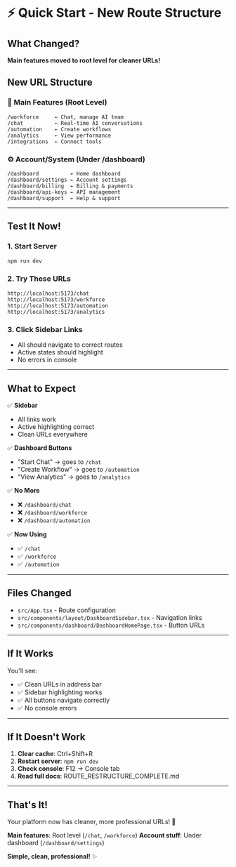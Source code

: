 # ⚡ Quick Start - New Route Structure

## What Changed?

**Main features moved to root level for cleaner URLs!**

## New URL Structure

### 🎯 Main Features (Root Level)
```
/workforce     ← Chat, manage AI team
/chat          ← Real-time AI conversations
/automation    ← Create workflows
/analytics     ← View performance
/integrations  ← Connect tools
```

### ⚙️ Account/System (Under /dashboard)
```
/dashboard          ← Home dashboard
/dashboard/settings ← Account settings
/dashboard/billing  ← Billing & payments
/dashboard/api-keys ← API management
/dashboard/support  ← Help & support
```

---

## Test It Now!

### 1. Start Server
```bash
npm run dev
```

### 2. Try These URLs
```
http://localhost:5173/chat
http://localhost:5173/workforce
http://localhost:5173/automation
http://localhost:5173/analytics
```

### 3. Click Sidebar Links
- All should navigate to correct routes
- Active states should highlight
- No errors in console

---

## What to Expect

✅ **Sidebar**
- All links work
- Active highlighting correct
- Clean URLs everywhere

✅ **Dashboard Buttons**
- "Start Chat" → goes to `/chat`
- "Create Workflow" → goes to `/automation`
- "View Analytics" → goes to `/analytics`

✅ **No More**
- ❌ `/dashboard/chat`
- ❌ `/dashboard/workforce`
- ❌ `/dashboard/automation`

✅ **Now Using**
- ✅ `/chat`
- ✅ `/workforce`
- ✅ `/automation`

---

## Files Changed

- `src/App.tsx` - Route configuration
- `src/components/layout/DashboardSidebar.tsx` - Navigation links
- `src/components/dashboard/DashboardHomePage.tsx` - Button URLs

---

## If It Works

You'll see:
- ✅ Clean URLs in address bar
- ✅ Sidebar highlighting works
- ✅ All buttons navigate correctly
- ✅ No console errors

---

## If It Doesn't Work

1. **Clear cache**: Ctrl+Shift+R
2. **Restart server**: `npm run dev`
3. **Check console**: F12 → Console tab
4. **Read full docs**: ROUTE_RESTRUCTURE_COMPLETE.md

---

## That's It!

Your platform now has cleaner, more professional URLs! 🎉

**Main features**: Root level (`/chat`, `/workforce`)
**Account stuff**: Under dashboard (`/dashboard/settings`)

**Simple, clean, professional!** ✨
